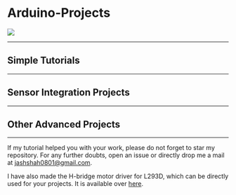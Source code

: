 # Arduino-Projects

![](https://d3c33hcgiwev3.cloudfront.net/imageAssetProxy.v1/n5sPs2ilEeWgFhIwGHWaAw_af057bda869ed0e97b8c552b52633245_logo-for-course-2.jpg?expiry=1617926400000&hmac=54eZxqBU-MlXCkfc6U3e0Bcy9iLDDAbdZOmSN0ZZbmc)



---
 
## Simple Tutorials


---


## Sensor Integration Projects


---

## Other Advanced Projects


---

If my tutorial helped you with your work, please do not forget to star my repository. For any further doubts, open an issue or directly drop me a mail at [jashshah0801@gmail.com](mailto:jashshah0801@gmail.com).

I have also made the H-bridge motor driver for L293D, which can be directly used for your projects. It is available over [here](https://github.com/Jash-2000/L293D-Library-Arduino).
